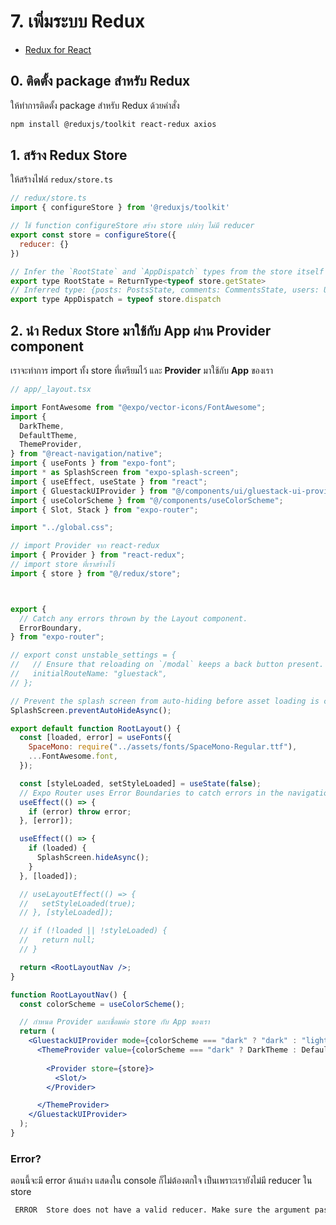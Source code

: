 
# 7. เพิ่มระบบ Redux

- [Redux for React](https://redux.js.org/basics/usage-with-react)

## 0. ติดตั้ง package สำหรับ Redux

ให้ทำการติดตั้ง package สำหรับ Redux ด้วยคำสั่ง

```bash
npm install @reduxjs/toolkit react-redux axios
```

## 1. สร้าง Redux Store 

ให้สร้างไฟล์ `redux/store.ts`

```jsx
// redux/store.ts
import { configureStore } from '@reduxjs/toolkit'

// ใช้ function configureStore สร้าง store เปล่าๆ ไม่มี reducer 
export const store = configureStore({
  reducer: {}
})

// Infer the `RootState` and `AppDispatch` types from the store itself
export type RootState = ReturnType<typeof store.getState>
// Inferred type: {posts: PostsState, comments: CommentsState, users: UsersState}
export type AppDispatch = typeof store.dispatch

```

## 2. นำ Redux Store มาใช้กับ App ผ่าน Provider component

เราจะทำการ import ทั้ง store ที่เตรียมไว้ และ **Provider** มาใช้กับ **App** ของเรา

```jsx
// app/_layout.tsx

import FontAwesome from "@expo/vector-icons/FontAwesome";
import {
  DarkTheme,
  DefaultTheme,
  ThemeProvider,
} from "@react-navigation/native";
import { useFonts } from "expo-font";
import * as SplashScreen from "expo-splash-screen";
import { useEffect, useState } from "react";
import { GluestackUIProvider } from "@/components/ui/gluestack-ui-provider";
import { useColorScheme } from "@/components/useColorScheme";
import { Slot, Stack } from "expo-router";

import "../global.css";

// import Provider จาก react-redux
import { Provider } from "react-redux";
// import store ที่เราสร้างไว้
import { store } from "@/redux/store";



export {
  // Catch any errors thrown by the Layout component.
  ErrorBoundary,
} from "expo-router";

// export const unstable_settings = {
//   // Ensure that reloading on `/modal` keeps a back button present.
//   initialRouteName: "gluestack",
// };

// Prevent the splash screen from auto-hiding before asset loading is complete.
SplashScreen.preventAutoHideAsync();

export default function RootLayout() {
  const [loaded, error] = useFonts({
    SpaceMono: require("../assets/fonts/SpaceMono-Regular.ttf"),
    ...FontAwesome.font,
  });

  const [styleLoaded, setStyleLoaded] = useState(false);
  // Expo Router uses Error Boundaries to catch errors in the navigation tree.
  useEffect(() => {
    if (error) throw error;
  }, [error]);

  useEffect(() => {
    if (loaded) {
      SplashScreen.hideAsync();
    }
  }, [loaded]);

  // useLayoutEffect(() => {
  //   setStyleLoaded(true);
  // }, [styleLoaded]);

  // if (!loaded || !styleLoaded) {
  //   return null;
  // }

  return <RootLayoutNav />;
}

function RootLayoutNav() {
  const colorScheme = useColorScheme();

  // กำหนด Provider และเชื่อมต่อ store กับ App ของเรา
  return (
    <GluestackUIProvider mode={colorScheme === "dark" ? "dark" : "light"}>
      <ThemeProvider value={colorScheme === "dark" ? DarkTheme : DefaultTheme}>
      
        <Provider store={store}>
          <Slot/>
        </Provider>

      </ThemeProvider>
    </GluestackUIProvider>
  );
}
```

### Error? 

ตอนนี้จะมี error ด้านล่าง แสดงใน console ก็ไม่ต้องตกใจ เป็นเพราะเรายังไม่มี reducer ใน store

```bash
 ERROR  Store does not have a valid reducer. Make sure the argument passed to combineReducers is an object whose values are reducers.
```

